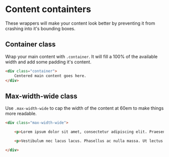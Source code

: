# Content containters
These wrappers will make your content look better by preventing it from crashing into it's bounding boxes.

## Container class

Wrap your main content with `.container`. It will fill a 100% of the available width and add some padding it's content.

```html
<div class="container">
    Centered main content goes here.
</div>
```

## Max-width-wide class

Use `.max-width-wide` to cap the width of the content at 60em to make things more readable.

```html
<div class="max-width-wide">

    <p>Lorem ipsum dolor sit amet, consectetur adipiscing elit. Praesent luctus elementum purus ac faucibus. Nunc felis enim, dignissim et tempor eu, efficitur lacinia odio. Nulla non facilisis nisl. Integer sodales vehicula finibus. Cras sodales enim eget nunc venenatis rhoncus. Duis placerat urna a nisl rhoncus tempus. In hac habitasse platea dictumst. Aliquam vulputate molestie nisi eu dignissim. Orci varius natoque penatibus et magnis dis parturient montes, nascetur ridiculus mus. Proin at augue justo.</p>

    <p>Vestibulum nec lacus lacus. Phasellus ac nulla massa. Ut lectus velit, aliquam non nisl nec, tincidunt finibus mi. Ut accumsan elit nec ipsum mollis, ac finibus sem euismod. Maecenas a felis sed lectus fermentum convallis. Sed vel fermentum dui, nec egestas purus. Duis a blandit nunc. Vivamus ornare efficitur consequat. Suspendisse vitae tempor dolor.</p>

</div>
```